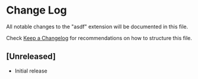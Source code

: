 # Change Log

All notable changes to the "asdf" extension will be documented in this file.

Check [Keep a Changelog](http://keepachangelog.com/) for recommendations on how to structure this file.

## [Unreleased]

- Initial release
